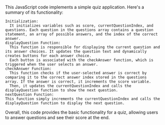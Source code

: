 This JavaScript code implements a simple quiz application. Here's a summary of its functionality:

    Initialization:
      It initializes variables such as score, currentQuestionIndex, and questions. Each question in the questions array contains a question statement, an array of possible answers, and the index of the correct answer.
    displayQuestion Function:
      This function is responsible for displaying the current question and its answer choices. It updates the question text and dynamically creates buttons for each answer choice.
      Each button is associated with the checkAnswer function, which is triggered when the user selects an answer.
    checkAnswer Function:
      This function checks if the user-selected answer is correct by comparing it to the correct answer index stored in the questions array. If the answer is correct, it increments the score variable.
      Then, it updates the currentQuestionIndex and calls the displayQuestion function to show the next question.
    nextQuestion Function:
    This function simply increments the currentQuestionIndex and calls the displayQuestion function to display the next question.

Overall, this code provides the basic functionality for a quiz, allowing users to answer questions and see their score at the end.
